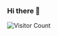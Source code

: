 ### Hi there 👋

![Visitor Count](https://profile-counter.glitch.me/caiovsky/count.svg)

<!--
Resources this page uses: 
Visitor Count - https://twitter.com/ryanlanciaux/status/1283755637126705152 

**caiovsky/caiovsky** is a ✨ _special_ ✨ repository because its `README.md` (this file) appears on your GitHub profile.

Here are some ideas to get you started:

- 🔭 I’m currently working on ...
- 🌱 I’m currently learning ...
- 👯 I’m looking to collaborate on ...
- 🤔 I’m looking for help with ...
- 💬 Ask me about ...
- 📫 How to reach me: ...
- 😄 Pronouns: ...
- ⚡ Fun fact: ...
-->
